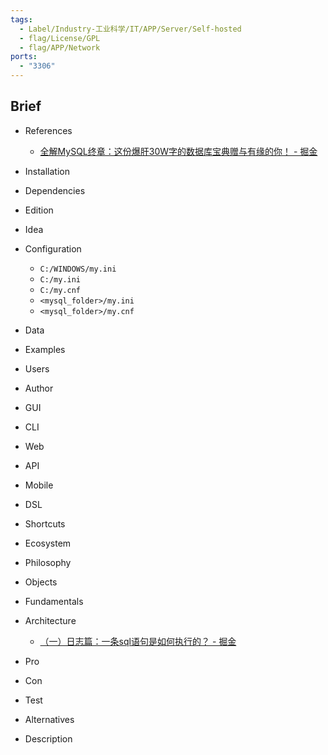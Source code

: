 ```yaml
---
tags:
  - Label/Industry-工业科学/IT/APP/Server/Self-hosted
  - flag/License/GPL
  - flag/APP/Network
ports:
  - "3306"
---
```


## Brief

- References
    - [全解MySQL终章：这份爆肝30W字的数据库宝典赠与有缘的你！ - 掘金](https://juejin.cn/post/7173581171547176997)

- Installation

- Dependencies

- Edition

- Idea

- Configuration
    - `C:/WINDOWS/my.ini`
    - `C:/my.ini`
    - `C:/my.cnf`
    - `<mysql_folder>/my.ini`
    - `<mysql_folder>/my.cnf`

- Data

- Examples

- Users

- Author

- GUI

- CLI

- Web

- API

- Mobile

- DSL

- Shortcuts

- Ecosystem

- Philosophy

- Objects

- Fundamentals

- Architecture
    - [（一）日志篇：一条sql语句是如何执行的？ - 掘金](https://juejin.cn/post/7317465809819353097)

- Pro

- Con

- Test

- Alternatives

- Description
